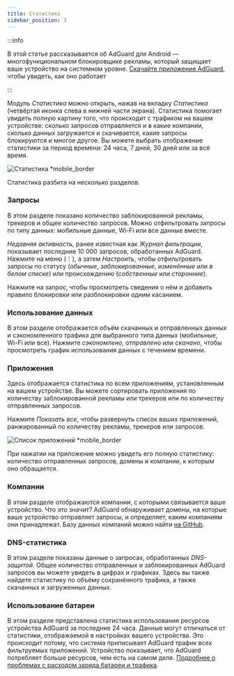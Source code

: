 ```yaml
---
title: Статистика
sidebar_position: 3
---
```


:::info

В этой статье рассказывается об AdGuard для Android — многофункциональном блокировщике рекламы, который защищает ваше устройство на системном уровне. [Скачайте приложение AdGuard](https://agrd.io/download-kb-adblock), чтобы увидеть, как оно работает

:::

Модуль _Статистика_ можно открыть, нажав на вкладку _Статистика_ (четвёртая иконка слева в нижней части экрана). Статистика помогает увидеть полную картину того, что происходит с трафиком на вашем устройстве: сколько запросов отправляется и в какие компании, сколько данных загружается и скачивается, какие запросы блокируются и многое другое. Вы можете выбрать отображение статистики за период времени: 24 часа, 7 дней, 30 дней или за всё время.

![Статистика \*mobile_border](https://cdn.adtidy.org/blog/new/czy5rStatistics.jpeg?mw=1360)

Статистика разбита на несколько разделов.

### Запросы

В этом разделе показано количество заблокированной рекламы, трекеров и общее количество запросов. Можно отфильтровать запросы по типу данных: мобильные данные, Wi-Fi или все данные вместе.

_Недавняя активность_, ранее известная как _Журнал фильтрации_, показывает последние 10 000 запросов, обработанных AdGuard. Нажмите на меню (⋮), а затем _Настроить_, чтобы отфильтровать запросы по статусу (_обычные_, _заблокированные_, _изменённые_ или _в белом списке_) или происхождению (_собственные_ или _сторонние_).

Нажмите на запрос, чтобы просмотреть сведения о нём и добавить правило блокировки или разблокировки одним касанием.

### Использование данных

В этом разделе отображается объём скачанных и отправленных данных и сэкономленного трафика для выбранного типа данных (мобильные, Wi-Fi или все). Нажмите _сэкономлено_, _отправлено_ или _скачано_, чтобы просмотреть график использования данных с течением времени.

### Приложения

Здесь отображается статистика по всем приложениям, установленным на вашем устройстве. Вы можете сортировать приложения по количеству заблокированной рекламы или трекеров или по количеству отправленных запросов.

Нажмите _Показать все_, чтобы развернуть список ваших приложений, ранжированный по количеству рекламы, трекеров или запросов.

![Список приложений \*mobile_border](https://cdn.adtidy.org/blog/new/toq0mkScreenshot_20230627-235219_AdGuard.jpg)

При нажатии на приложение можно увидеть его полную статистику: количество отправленных запросов, домены и компании, к которым оно обращается.

### Компании

В этом разделе отображаются компании, с которыми связывается ваше устройство. Что это значит? AdGuard обнаруживает домены, на которые ваше устройство отправляет запросы, и определяет, каким компаниям они принадлежат. Базу данных компаний можно найти [на GitHub](https://github.com/AdguardTeam/companiesdb).

### DNS-статистика

В этом разделе показаны данные о запросах, обработанных _DNS-защитой_. Общее количество отправленных и заблокированных AdGuard запросов вы можете увидеть в цифрах и графиках. Здесь вы также найдете статистику по объёму сохранённого трафика, а также скачанных и загруженных данных.

### Использование батареи

В этом разделе представлена статистика использования ресурсов устройства AdGuard за последние 24 часа. Данные могут отличаться от статистики, отображаемой в настройках вашего устройства. Это происходит потому, что система приписывает AdGuard трафик всех фильтруемых приложений. Устройство показывает, что AdGuard потребляет больше ресурсов, чем есть на самом деле. [Подробнее о проблемах с расходом заряда батареи и трафика](/adguard-for-android/solving-problems/battery/).
